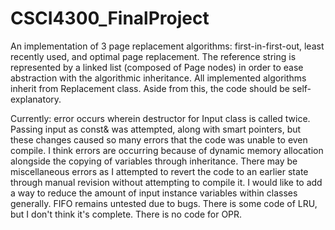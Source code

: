 # CSCI4300_FinalProject
 An implementation of 3 page replacement algorithms: first-in-first-out, least recently used, and optimal page replacement. The reference string is represented by a linked list (composed of Page nodes) in order to ease abstraction with the algorithmic inheritance. All implemented algorithms inherit from Replacement class. Aside from this, the code should be self-explanatory.

Currently: error occurs wherein destructor for Input class is called twice. Passing input as const& was attempted, along with smart pointers, but these changes caused so many errors that the code was unable to even compile. I think errors are occurring because of dynamic memory allocation alongside the copying of variables through inheritance. There may be miscellaneous errors as I attempted to revert the code to an earlier state through manual revision without attempting to compile it.
I would like to add a way to reduce the amount of input instance variables within classes generally. FIFO remains untested due to bugs. There is some code of LRU, but I don't think it's complete. There is no code for OPR.
